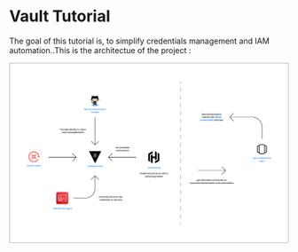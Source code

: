# Vault Tutorial

The goal of this tutorial is, to simplify credentials management and IAM automation..This is the architectue of the project :

<img src= "./vault-architecture.png" />